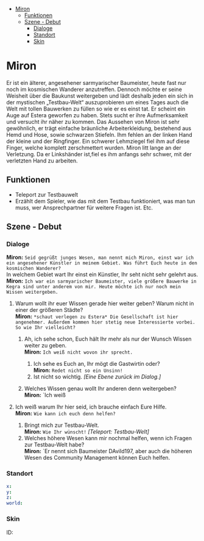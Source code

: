 - [Miron](#miron)
  - [Funktionen](#funktionen)
  - [Szene - Debut](#szene---debut)
    - [Dialoge](#dialoge)
    - [Standort](#standort)
    - [Skin](#skin)

# Miron

Er ist ein älterer, angesehener sarmyarischer Baumeister, heute fast nur noch im kosmischen Wanderer anzutreffen. Dennoch möchte er seine Weisheit über die Baukunst weitergeben und lädt deshalb jeden ein sich in der mystischen „Testbau-Welt“ auszuprobieren um eines Tages auch die Welt mit tollen Bauwerken zu füllen so wie er es einst tat. Er scheint ein Auge auf Estera geworfen zu haben. Stets sucht er ihre Aufmerksamkeit und versucht ihr näher zu kommen. 
Das Aussehen von Miron ist sehr gewöhnlich, er trägt einfache bräunliche Arbeiterkleidung, bestehend aus Hemd und Hose, sowie schwarzen Stiefeln. Ihm fehlen an der linken Hand der kleine und der Ringfinger. Ein schwerer Lehmziegel fiel ihm auf diese Finger, welche komplett zerschmettert wurden. Miron litt lange an der Verletzung. Da er Linkshänder ist,fiel es ihm anfangs sehr schwer, mit der verletzten Hand zu arbeiten. 

## Funktionen

* Teleport zur Testbauwelt
* Erzählt dem Spieler, wie das mit dem Testbau funktioniert, was man tun muss, wer Ansprechpartner für weitere Fragen ist. Etc.

## Szene - Debut

### Dialoge

**Miron:** `Seid gegrüßt junges Wesen, man nennt mich Miron, einst war ich ein angesehener Künstler in meinem Gebiet. Was führt Euch heute in den kosmischen Wanderer?`  
In welchem Gebiet wart Ihr einst ein Künstler, Ihr seht nicht sehr gelehrt aus.  
**Miron:** `Ich war ein sarmyarischer Baumeister, viele größere Bauwerke in Kegra sind unter anderem von mir. Heute möchte ich nur noch mein Wissen weitergeben.`  
1. Warum wollt ihr euer Wissen gerade hier weiter geben? Warum nicht in einer der größeren Städte?  
   **Miron:** `*schaut verlegen zu Estera* Die Gesellschaft ist hier angenehmer. Außerdem kommen hier stetig neue Interessierte vorbei. So wie Ihr vielleicht?`

    1. Ah, ich sehe schon, Euch hält Ihr mehr als nur der Wunsch Wissen weiter zu geben.  
    **Miron:** `Ich weiß nicht wovon ihr sprecht.`  
          1. Ich sehe es Euch an, Ihr mögt die Gastwirtin oder?  
          **Miron:** `Redet nicht so ein Unsinn!`  
          2. Ist nicht so wichtig. *[Eine Ebene zurück im Dialog.]*
          
    2. Welches Wissen genau wollt Ihr anderen denn weitergeben?  
      **Miron:** `Ich weiß 

2. Ich weiß warum Ihr hier seid, ich brauche einfach Eure Hilfe.  
   **Miron:** `Wie kann ich euch denn helfen?` 
   1. Bringt mich zur Testbau-Welt.  
    **Miron:** `Wie Ihr wünscht!` *[Teleport: Testbau-Welt]*
   2. Welches höhere Wesen kann mir nochmal helfen, wenn ich Fragen zur Testbau-Welt habe?  
    **Miron:** `Er nennt sich Baumeister DAviId197, aber auch die höheren Wesen des Community Management können Euch helfen.  
    
### Standort
```yml
x: 
y: 
z: 
world: 
```

### Skin
ID: 